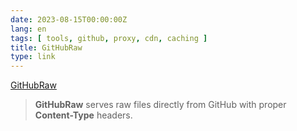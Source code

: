 ```yaml
---
date: 2023-08-15T00:00:00Z
lang: en
tags: [ tools, github, proxy, cdn, caching ]
title: GitHubRaw
type: link
---
```


[GitHubRaw](https://githubraw.com)

> **GitHubRaw** serves raw files directly from GitHub with proper **Content-Type** headers.
